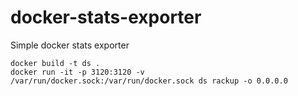 # docker-stats-exporter

Simple docker stats exporter

```
docker build -t ds .
docker run -it -p 3120:3120 -v /var/run/docker.sock:/var/run/docker.sock ds rackup -o 0.0.0.0
```
